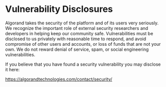 # Vulnerability Disclosures

Algorand takes the security of the platform and of its users very seriously. We recognize the important role of external security researchers and developers in helping keep our community safe. Vulnerabilities must be disclosed to us privately with reasonable time to respond, and avoid compromise of other users and accounts, or loss of funds that are not your own. We do not reward denial of service, spam, or social engineering vulnerabilities.

If you believe that you have found a security vulnerability you may disclose it here:

https://algorandtechnologies.com/contact/security/

